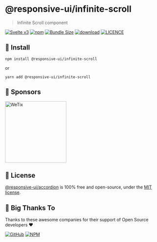 
# @responsive-ui/infinite-scroll

> Infinite Scroll component

<p>

[![Svelte v3](https://img.shields.io/badge/svelte-v3-orange.svg)](https://svelte.dev)
[![npm](https://img.shields.io/npm/v/@responsive-ui/infinite-scroll.svg)](https://www.npmjs.com/package/@responsive-ui/infinite-scroll)
[![Bundle Size](https://badgen.net/bundlephobia/minzip/%40responsive-ui%2Finfinite-scroll)](https://bundlephobia.com/result?p=%40responsive-ui%2Finfinite-scroll)
[![download](https://img.shields.io/npm/dw/@responsive-ui/infinite-scroll.svg)](https://www.npmjs.com/package/@responsive-ui/infinite-scroll)
[![LICENCE](https://img.shields.io/github/license/wetix/responsive-ui)](https://github.com/wetix/responsive-ui/blob/main/LICENSE)

</p>

## 🔨 Install

```console
npm install @responsive-ui/infinite-scroll
```

or

```console
yarn add @responsive-ui/infinite-scroll
```

## 🔋 Sponsors

<img src="https://asset.wetix.my/images/logo/wetix.png" alt="WeTix" width="200px">

## 📄 License

[@responsive-ui/accordion](https://github.com/wetix/responsive-ui/tree/main/components/accordion) is 100% free and open-source, under the [MIT license](https://github.com/wetix/responsive-ui/blob/main/LICENSE).

## 🎉 Big Thanks To

Thanks to these awesome companies for their support of Open Source developers ❤

[![GitHub](https://jstools.dev/img/badges/github.svg)](https://github.com/open-source)
[![NPM](https://jstools.dev/img/badges/npm.svg)](https://www.npmjs.com/)
